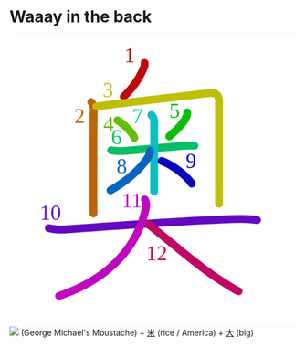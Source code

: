 # Waaay in the back
![5965](Kanji/kanji-colorize/5965.svg)
![](http://www.kanjidamage.com/assets/radsmall/inside-86a78005a049516ecf65f1a34945a72ee273e39231aeb33f43c7b1ad531c9006.jpg) (George Michael's Moustache) + [米](Kanji/kanji-dict/米.md) (rice / America) + [大](Kanji/kanji-dict/大.md) (big) 